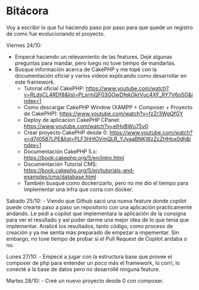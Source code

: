 # Bitácora

Voy a escribir lo que fui haciendo paso por paso para que quede un registro de como fue evolucionando el proyecto.

Viernes 24/10:
- Empecé haciendo un relevamiento de las features. Dejé algunas preguntas para mandar, pero luego no tuve tiempo de mandarlas.
- Busque información acerca de CakePHP y me topé con la documentación oficial y varios videos explicando como desarrollar en este framework.
    - Tutorial oficial CakePHP: https://www.youtube.com/watch?v=RLdsCL4RDf8&list=PLsrmQF03GOwDfekGkrVuc4XF_RY7V6o5G&index=1
    - Como descargar CakePHP Window (XAMPP + Composer + Proyecto de CakePHP): https://www.youtube.com/watch?v=fzZr3WgQfGY
    - Deploy de aplicacion CakePHP CPanel: https://www.youtube.com/watch?v=elHvBWu75v0
    - Crear proyecto CakePHP desde 0: https://www.youtube.com/watch?v=d7ij0587LPE&list=PLF3hHlOVmQLR_YJyaaBNKWzZcZHHox0dh&index=1
    - Documentación CakePHP 5.x: https://book.cakephp.org/5/en/intro.html
    - Documentación Tutorial CMS: https://book.cakephp.org/5/en/tutorials-and-examples/cms/database.html
    - También busqué como dockerizarlo, pero no me dio el tiempo para implementar una infra que corra con docker.

Sabado 25/10:
    - Viendo que Github sacó una nueva feature donde copilot puede crearte paso a paso un repositorio con una aplicación practicamente andando. Le pedi a copilot que implementara la aplicación de la consigna para ver el resultado y así poder darme una mejor idea de lo que tenía que implementar. Analicé los resultados, tanto código, como proceso de creación y ya me sentía más preparado de empezar a impementar. Sin embargo, no tuve tiempo de probar si el Pull Request de Copilot andaba o no.

Lunes 27/10: 
    - Empecé a jugar con la estructura base que provee el composer de php para entender un poco más el framework, lo corrí, lo conecté a la base de datos pero no desarrollé ninguna feature.

Martes 28/10:
    - Creé un nuevo proyecto desde 0 con composer.